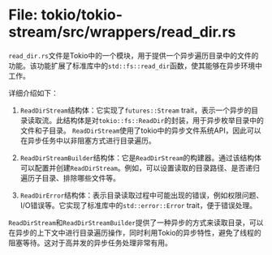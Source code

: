 # File: tokio/tokio-stream/src/wrappers/read_dir.rs

`read_dir.rs`文件是Tokio中的一个模块，用于提供一个异步遍历目录中的文件的功能。该功能扩展了标准库中的`std::fs::read_dir`函数，使其能够在异步环境中工作。

详细介绍如下：

1. `ReadDirStream`结构体：它实现了`futures::Stream` trait，表示一个异步的目录读取流。此结构体是对`tokio::fs::ReadDir`的封装，用于异步枚举目录中的文件和子目录。
   `ReadDirStream`使用了tokio中的异步文件系统API，因此可以在异步任务中以非阻塞方式进行目录遍历。

2. `ReadDirStreamBuilder`结构体：它是`ReadDirStream`的构建器。通过该结构体可以配置并创建`ReadDirStream`。例如，可以设置读取的目录路径、是否递归遍历子目录、排除哪些文件等。

3. `ReadDirError`结构体：表示目录读取过程中可能出现的错误，例如权限问题、I/O错误等。它实现了标准库中的`std::error::Error` trait，便于错误处理。

`ReadDirStream`和`ReadDirStreamBuilder`提供了一种异步的方式来读取目录，可以在异步的上下文中进行目录遍历操作，同时利用Tokio的异步特性，避免了线程的阻塞等待。这对于高并发的异步任务处理非常有用。

